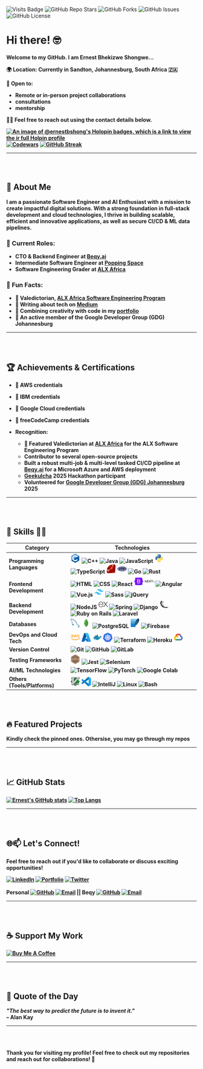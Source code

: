 ![Visits Badge](https://badges.pufler.dev/visits/bshongwe/bshongwe)
![GitHub Repo Stars](https://img.shields.io/github/stars/bshongwe/bshongwe)
![GitHub Forks](https://img.shields.io/github/forks/bshongwe/bshongwe)
![GitHub Issues](https://img.shields.io/github/issues/bshongwe/bshongwe)
![GitHub License](https://img.shields.io/github/license/bshongwe/bshongwe)

# Hi there! 🤓
**Welcome to my GitHub. I am <strong>Ernest Bhekizwe Shongwe<strong>...**

🌍 **Location:** Currently in Sandton, Johannesburg, South Africa 🇿🇦  

💼 **Open to:**
- Remote or in-person project collaborations
- consultations
- mentorship

👨‍💻 Feel free to reach out using the contact details below.

[![An image of @ernestbshong's Holopin badges, which is a link to view the ir full Holpin profile](https://holopin.me/ernestbshong)](https://holopin.io/@ernestbshong)
[![Codewars](https://www.codewars.com/users/bshongwe/badges/large)](https://www.codewars.com/users/bshongwe/)
[![GitHub Streak](https://streak-stats.demolab.com?user=bshongwe)](https://git.io/streak-stats)

---

<br></br>

## 🚀 About Me
I am a passionate **Software Engineer** and **AI Enthusiast** with a mission to create impactful digital solutions. With a strong foundation in **full-stack development** and **cloud technologies**, I thrive in building scalable, efficient and innovative applications, as well as secure CI/CD & ML data pipelines.

### 🔭 Current Roles:
- **CTO & Backend Engineer** at [Beqy.ai](https://beqy.ai)
- **Intermediate Software Engineer** at [Popping Space](https://popping.co.za/)  
- **Software Engineering Grader** at [ALX Africa](https://alxafrica.com)

### 🌟 Fun Facts:
- 🏅 Valedictorian, [ALX Africa Software Engineering Program](https://www.alxafrica.com)  
- 📝 Writing about tech on [Medium](https://medium.com/@shongwe.bhekizwe)  
- 🎨 Combining creativity with code in my [portfolio](http://ernestshong.me/)
- 🚀 An active member of the Google Developer Group (GDG) Johannesburg

---

<br></br>

## 🏆 Achievements & Certifications
- 📜 AWS credentials
- 📜 IBM credentials
- 📜 Google Cloud credentials
- 📜 freeCodeCamp credentials

- **Recognition:**  
  - 🏅 Featured Valedictorian at [ALX Africa](https:www.alxafrica.com) for the ALX Software Engineering Program
  - Contributor to several open-source projects
  - Built a robust multi-job & multi-level tasked CI/CD pipeline at [Beqy.ai](https://beqy.ai) for a Microsoft Azure and AWS deployment
  - [Geekulcha](https://www.geekulcha.dev/) 2025 Hackathon participant
  - Volunteered for [Google Developer Group (GDG) Johannesburg](https://gdg.community.dev/gdg-johannesburg/) 2025

---

<br></br>

## 🔩 Skills 👨‍🔧

| **Category**               | **Technologies**                                                                                                                                                                                                                             |
|----------------------------|----------------------------------------------------------------------------------------------------------------------------------------------------------------------------------------------------------------------------------------------|
| **Programming Languages**   | <img alt="C" width="25px" src="https://github.com/devicons/devicon/blob/v2.15.1/icons/c/c-original.svg"/> <img alt="C++" width="25px" src="https://cdn.jsdelivr.net/gh/devicons/devicon/icons/cplusplus/cplusplus-line.svg"/> <img alt="Java" width="25px" src="https://cdn.jsdelivr.net/gh/devicons/devicon/icons/java/java-original.svg"/> <img alt="JavaScript" width="25px" src="https://cdn.jsdelivr.net/gh/devicons/devicon/icons/javascript/javascript-plain.svg"/> <img alt="Python" width="25px" src="https://github.com/devicons/devicon/blob/v2.15.1/icons/python/python-original.svg"/> <img alt="TypeScript" width="25px" src="https://cdn.jsdelivr.net/gh/devicons/devicon/icons/typescript/typescript-plain.svg"/> <img alt="Ruby" width="25px" src="https://github.com/devicons/devicon/blob/master/icons/ruby/ruby-original.svg"/> <img alt="PHP" width="25px" src="https://github.com/devicons/devicon/blob/v2.15.1/icons/php/php-original.svg"/> <img alt="Go" width="25px" src="https://cdn.jsdelivr.net/gh/devicons/devicon/icons/go/go-original.svg"/> <img alt="Rust" width="25px" src="https://img.icons8.com/external-tal-revivo-filled-tal-revivo/512/external-rust-is-a-multi-paradigm-system-programming-language-logo-filled-tal-revivo.png"/> |
| **Frontend Development**    | <img alt="HTML" width="25px" src="https://cdn.jsdelivr.net/gh/devicons/devicon/icons/html5/html5-plain.svg"/> <img alt="CSS" width="25px" src="https://cdn.jsdelivr.net/gh/devicons/devicon/icons/css3/css3-plain.svg"/> <img alt="React" width="25px" src="https://cdn.jsdelivr.net/gh/devicons/devicon/icons/react/react-original.svg"/> <img alt="Bootstrap" width="25px" src="https://github.com/devicons/devicon/blob/v2.15.1/icons/bootstrap/bootstrap-original.svg"/> <img alt="Next.js" width="25px" src="https://github.com/devicons/devicon/blob/v2.15.1/icons/nextjs/nextjs-original-wordmark.svg"/> <img alt="Angular" width="25px" src="https://cdn.jsdelivr.net/gh/devicons/devicon/icons/angularjs/angularjs-plain.svg"/> <img alt="Vue.js" width="25px" src="https://cdn.jsdelivr.net/gh/devicons/devicon/icons/vuejs/vuejs-original.svg"/> <img alt="Tailwind CSS" width="25px" src="https://github.com/devicons/devicon/blob/v2.15.1/icons/tailwindcss/tailwindcss-plain.svg"/> <img alt="Sass" width="25px" src="https://cdn.jsdelivr.net/gh/devicons/devicon/icons/sass/sass-original.svg"/> <img alt="jQuery" width="25px" src="https://cdn.jsdelivr.net/gh/devicons/devicon/icons/jquery/jquery-original.svg"/> |
| **Backend Development**     | <img alt="NodeJS" width="25px" src="https://cdn.jsdelivr.net/gh/devicons/devicon/icons/nodejs/nodejs-original.svg"/> <img alt="Express" width="25px" src="https://github.com/devicons/devicon/blob/v2.15.1/icons/express/express-original.svg"/> <img alt="Spring" width="25px" src="https://cdn.jsdelivr.net/gh/devicons/devicon/icons/spring/spring-original.svg"/> <img alt="Django" width="25px" src="https://cdn.jsdelivr.net/gh/devicons/devicon/icons/django/django-plain.svg"/> <img alt="Flask" width="25px" src="https://github.com/devicons/devicon/blob/v2.15.1/icons/flask/flask-original.svg"/> <img alt="Ruby on Rails" width="25px" src="https://cdn.jsdelivr.net/gh/devicons/devicon/icons/rails/rails-original-wordmark.svg"/> <img alt="Laravel" width="25px" src="https://img.icons8.com/external-tal-revivo-shadow-tal-revivo/512/external-laravel-is-a-free-open-source-php-web-framework-logo-shadow-tal-revivo.png"/> |
| **Databases**               | <img alt="MySQL" width="25px" src="https://github.com/devicons/devicon/blob/v2.15.1/icons/mysql/mysql-original.svg"/> <img alt="MongoDB" width="25px" src="https://github.com/devicons/devicon/blob/v2.15.1/icons/mongodb/mongodb-original.svg"/> <img alt="PostgreSQL" width="25px" src="https://cdn.jsdelivr.net/gh/devicons/devicon/icons/postgresql/postgresql-original.svg"/> <img alt="SQLite" width="25px" src="https://github.com/devicons/devicon/blob/v2.15.1/icons/sqlite/sqlite-original.svg"/> <img alt="Firebase" width="25px" src="https://cdn.jsdelivr.net/gh/devicons/devicon/icons/firebase/firebase-plain.svg"/> |
| **DevOps and Cloud Tech**   | <img alt="AWS" width="25px" src="https://github.com/devicons/devicon/blob/master/icons/amazonwebservices/amazonwebservices-plain-wordmark.svg"/> <img alt="Azure" width="25px" src="https://github.com/devicons/devicon/blob/v2.15.1/icons/azure/azure-original.svg"/> <img alt="Docker" width="25px" src="https://github.com/devicons/devicon/blob/v2.15.1/icons/docker/docker-original.svg"/> <img alt="Kubernetes" width="25px" src="https://github.com/devicons/devicon/blob/v2.15.1/icons/kubernetes/kubernetes-plain.svg"/> <img alt="Terraform" width="25px" src="https://cdn.jsdelivr.net/gh/devicons/devicon/icons/terraform/terraform-original.svg"/> <img alt="Heroku" width="25px" src="https://cdn.jsdelivr.net/gh/devicons/devicon/icons/heroku/heroku-original.svg"/> <img alt="GCP" width="25px" src="https://github.com/devicons/devicon/blob/v2.15.1/icons/googlecloud/googlecloud-original.svg"/> |
| **Version Control**         | <img alt="Git" width="25px" src="https://cdn.jsdelivr.net/gh/devicons/devicon/icons/git/git-original.svg"/> <img alt="GitHub" width="25px" src="https://cdn.jsdelivr.net/gh/devicons/devicon/icons/github/github-original.svg"/> <img alt="GitLab" width="25px" src="https://cdn.jsdelivr.net/gh/devicons/devicon/icons/gitlab/gitlab-original.svg"/> |
| **Testing Frameworks**      | <img alt="Mocha" width="25px" src="https://github.com/devicons/devicon/blob/v2.15.1/icons/mocha/mocha-plain.svg"/> <img alt="Jest" width="25px" src="https://cdn.jsdelivr.net/gh/devicons/devicon/icons/jest/jest-plain.svg"/> <img alt="Selenium" width="25px" src="https://cdn.jsdelivr.net/gh/devicons/devicon/icons/selenium/selenium-original.svg"/> |
| **AI/ML Technologies**      | <img alt="TensorFlow" width="25px" src="https://cdn.jsdelivr.net/gh/devicons/devicon/icons/tensorflow/tensorflow-original.svg"/> <img alt="PyTorch" width="25px" src="https://cdn.jsdelivr.net/gh/devicons/devicon/icons/pytorch/pytorch-original.svg"/> <img alt="Google Colab" width="25px" src="https://upload.wikimedia.org/wikipedia/commons/d/d0/Google_Colaboratory_SVG_Logo.svg"/> |
| **Others (Tools/Platforms)**| <img alt="Vim" width="25px" src="https://github.com/devicons/devicon/blob/v2.15.1/icons/vim/vim-original.svg"/> <img alt="VS Code" width="25px" src="https://github.com/devicons/devicon/blob/v2.15.1/icons/vscode/vscode-original.svg"/> <img alt="IntelliJ" width="25px" src="https://cdn.jsdelivr.net/gh/devicons/devicon/icons/intellij/intellij-original.svg"/> <img alt="Linux" width="25px" src="https://cdn.jsdelivr.net/gh/devicons/devicon/icons/linux/linux-original.svg"/> <img alt="Bash" width="25px" src="https://cdn.jsdelivr.net/gh/devicons/devicon/icons/bash/bash-original.svg"/> |

<br></br>

## 🔥 Featured Projects
Kindly check the pinned ones. Othersise, you may go through my repos

---

<br></br>

## 📈 GitHub Stats

[![Ernest's GitHub stats](https://github-readme-stats.vercel.app/api?username=bshongwe&show_icons=true&theme=radical)](https://github.com/bshongwe)
[![Top Langs](https://github-readme-stats.vercel.app/api/top-langs/?username=bshongwe&layout=compact&theme=radical)](https://github.com/bshongwe)

---

<br></br>

## 🌐📫 Let's Connect!  
Feel free to reach out if you'd like to collaborate or discuss exciting opportunities!  

[![LinkedIn](https://img.shields.io/badge/LinkedIn-Ernest%20Shongwe-blue?style=flat&logo=linkedin)](https://linkedin.com/in/ernest-shongwe)
[![Portfolio](https://img.shields.io/badge/Portfolio-ernestshong.me-green?style=flat&logo=google-chrome)](http://ernestshong.me/)
[![Twitter](https://img.shields.io/badge/Twitter-1DA1F2?style=flat-square&logo=twitter&logoColor=white)](https://twitter.com/ernest_b_shong) <br></br>
**Personal**
[![GitHub](https://img.shields.io/badge/GitHub-100000?style=flat-square&logo=github&logoColor=white)](https://github.com/bshongwe) [![Email](https://img.shields.io/badge/Email-FF0000?style=flat-square&logo=gmail&logoColor=white)](mailto:shongwe.bhekizwe@yahoomail.com) 
  ||   **Beqy**
[![GitHub](https://img.shields.io/badge/GitHub-100000?style=flat-square&logo=github&logoColor=white)](https://github.com/ernest-beqy) [![Email](https://img.shields.io/badge/Email-FF0000?style=flat-square&logo=gmail&logoColor=white)](mailto:ernest@beqy.co.za)

---

<br></br>

## ☕ Support My Work

<a href="https://www.buymeacoffee.com/ebshongwe">
  <img src="https://cdn.buymeacoffee.com/buttons/v2/default-yellow.png" height="45" width="170" alt="Buy Me A Coffee">
</a>

---

<br></br>

## 🌟 Quote of the Day  
*"The best way to predict the future is to invent it."*  
– Alan Kay

---

<br></br>

Thank you for visiting my profile! Feel free to check out my repositories and reach out for collaborations! 🚀

<!---
bshongwe/bshongwe is a ✨ special ✨ repository because its `README.md` (this file) appears on your GitHub profile.
You can click the Preview link to take a look at your changes.
--->
